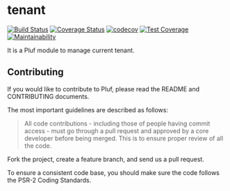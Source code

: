# tenant

[![Build Status](https://travis-ci.com/pluf/tenant.svg?branch=master)](https://travis-ci.com/pluf/tenant)
[![Coverage Status](https://coveralls.io/repos/github/pluf/tenant/badge.svg?branch=master)](https://coveralls.io/github/pluf/tenant?branch=master)
[![codecov](https://codecov.io/gh/pluf/tenant/branch/master/graph/badge.svg)](https://codecov.io/gh/pluf/tenant)
[![Test Coverage](https://api.codeclimate.com/v1/badges/c36ddd2fd8cdcd2a84ef/test_coverage)](https://codeclimate.com/github/pluf/tenant/test_coverage)
[![Maintainability](https://api.codeclimate.com/v1/badges/c36ddd2fd8cdcd2a84ef/maintainability)](https://codeclimate.com/github/pluf/tenant/maintainability)

It is a Pluf module to manage current tenant.


## Contributing

If you would like to contribute to Pluf, please read the README and CONTRIBUTING documents.

The most important guidelines are described as follows:

>All code contributions - including those of people having commit access - must go through a pull request and approved by a core developer before being merged. This is to ensure proper review of all the code.

Fork the project, create a feature branch, and send us a pull request.

To ensure a consistent code base, you should make sure the code follows the PSR-2 Coding Standards.
